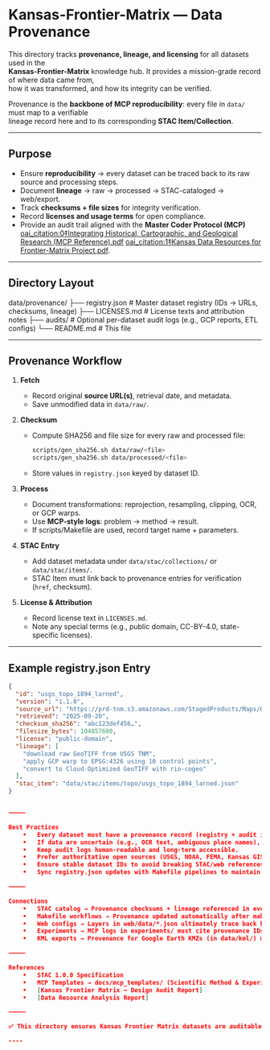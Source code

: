 # Kansas-Frontier-Matrix — Data Provenance

This directory tracks **provenance, lineage, and licensing** for all datasets used in the  
**Kansas-Frontier-Matrix** knowledge hub. It provides a mission-grade record of where data came from,  
how it was transformed, and how its integrity can be verified.

Provenance is the **backbone of MCP reproducibility**: every file in `data/` must map to a verifiable  
lineage record here and to its corresponding **STAC Item/Collection**.

---

## Purpose

- Ensure **reproducibility** → every dataset can be traced back to its raw source and processing steps.  
- Document **lineage** → raw → processed → STAC-cataloged → web/export.  
- Track **checksums + file sizes** for integrity verification.  
- Record **licenses and usage terms** for open compliance.  
- Provide an audit trail aligned with the **Master Coder Protocol (MCP)** [oai_citation:0‡Integrating Historical, Cartographic, and Geological Research (MCP Reference).pdf](file-service://file-HTPyrF5na2BY7mrNRai468) [oai_citation:1‡Kansas Data Resources for Frontier-Matrix Project.pdf](file-service://file-Q9AC5RwLTeV6QgadxHDf5P).  

---

## Directory Layout

data/provenance/
├── registry.json      # Master dataset registry (IDs → URLs, checksums, lineage)
├── LICENSES.md        # License texts and attribution notes
├── audits/            # Optional per-dataset audit logs (e.g., GCP reports, ETL configs)
└── README.md          # This file

---

## Provenance Workflow

1. **Fetch**  
   - Record original **source URL(s)**, retrieval date, and metadata.  
   - Save unmodified data in `data/raw/`.  

2. **Checksum**  
   - Compute SHA256 and file size for every raw and processed file:  
     ```bash
     scripts/gen_sha256.sh data/raw/<file>
     scripts/gen_sha256.sh data/processed/<file>
     ```  
   - Store values in `registry.json` keyed by dataset ID.  

3. **Process**  
   - Document transformations: reprojection, resampling, clipping, OCR, or GCP warps.  
   - Use **MCP-style logs**: problem → method → result.  
   - If scripts/Makefile are used, record target name + parameters.  

4. **STAC Entry**  
   - Add dataset metadata under `data/stac/collections/` or `data/stac/items/`.  
   - STAC Item must link back to provenance entries for verification (`href`, checksum).  

5. **License & Attribution**  
   - Record license text in `LICENSES.md`.  
   - Note any special terms (e.g., public domain, CC-BY-4.0, state-specific licenses).  

---

## Example registry.json Entry

```json
{
  "id": "usgs_topo_1894_larned",
  "version": "1.1.0",
  "source_url": "https://prd-tnm.s3.amazonaws.com/StagedProducts/Maps/HistoricalTopo/GeoTIFF/KS/USGS_15x15_1894_Larned_Geo.tif",
  "retrieved": "2025-09-20",
  "checksum_sha256": "abc123def456…",
  "filesize_bytes": 104857600,
  "license": "public-domain",
  "lineage": [
    "download raw GeoTIFF from USGS TNM",
    "apply GCP warp to EPSG:4326 using 10 control points",
    "convert to Cloud-Optimized GeoTIFF with rio-cogeo"
  ],
  "stac_item": "data/stac/items/topo/usgs_topo_1894_larned.json"
}


⸻

Best Practices
	•	Every dataset must have a provenance record (registry + audit if needed).
	•	If data are uncertain (e.g., OCR text, ambiguous place names), mark with a confidence flag.
	•	Keep audit logs human-readable and long-term accessible.
	•	Prefer authoritative open sources (USGS, NOAA, FEMA, Kansas GIS Hub, KGS).
	•	Ensure stable dataset IDs to avoid breaking STAC/web references.
	•	Sync registry.json updates with Makefile pipelines to maintain integrity.

⸻

Connections
	•	STAC catalog → Provenance checksums + lineage referenced in every Item.
	•	Makefile workflows → Provenance updated automatically after make fetch, make terrain, make stac.
	•	Web configs → Layers in web/data/*.json ultimately trace back here.
	•	Experiments → MCP logs in experiments/ must cite provenance IDs for datasets used.
	•	KML exports → Provenance for Google Earth KMZs (in data/kml/) must link back to source rasters in this registry.

⸻

References
	•	STAC 1.0.0 Specification
	•	MCP Templates → docs/mcp_templates/ (Scientific Method & Experiment Logs) ￼
	•	[Kansas Frontier Matrix — Design Audit Report] ￼
	•	[Data Resource Analysis Report] ￼

⸻

✅ This directory ensures Kansas Frontier Matrix datasets are auditable, reproducible, and compliant with both MCP and STAC standards.

----